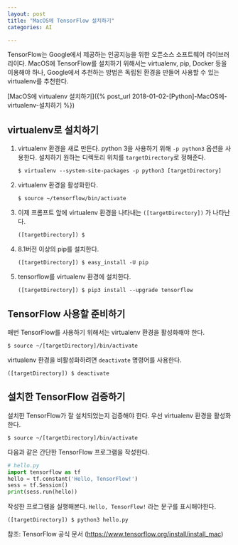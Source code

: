 ```yaml
---
layout: post
title: "MacOS에 TensorFlow 설치하기"
categories: AI

---
```


TensorFlow는 Google에서 제공하는 인공지능을 위한 오픈소스 소프트웨어 라이브러리이다. MacOS에 TensorFlow를 설치하기 위해서는 virtualenv, pip, Docker 등을 이용해야 하나, Google에서 추천하는 방법은 독립된 환경을 만들어 사용할 수 있는 virtualenv를 추천한다.

[MacOS에 virtualenv 설치하기]({% post_url 2018-01-02-[Python]-MacOS에-virtualenv-설치하기 %})

## virtualenv로 설치하기

1. virtualenv 환경을 새로 만든다. python 3을 사용하기 위해 ```-p python3``` 옵션을 사용한다. 설치하기 원하는 디렉토리 위치를 ```targetDirectory```로 정해준다.

   ```shell
   $ virtualenv --system-site-packages -p python3 [targetDirectory]
   ```

2. virtualenv 환경을 활성화한다.

   ```shell
   $ source ~/tensorflow/bin/activate
   ```

3. 이제 프롬프트 앞에 virtualenv 환경을 나타내는  ```([targetDirectory])``` 가 나타난다.

   ```shell
   ([targetDirectory]) $
   ```

4. 8.1버전 이상의 pip를 설치한다.

   ```shell
   ([targetDirectory]) $ easy_install -U pip
   ```

5. tensorflow를 virtualenv 환경에 설치한다.

   ```shell
   ([targetDirectory]) $ pip3 install --upgrade tensorflow
   ```

## TensorFlow 사용할 준비하기

매번 TensorFlow를 사용하기 위해서는 virtualenv 환경을 활성화해야 한다.

```shell
$ source ~/[targetDirectory]/bin/activate
```

virtualenv 환경을 비활성화하려면 ```deactivate``` 명령어를 사용한다.

```shell
([targetDirectory]) $ deactivate
```

## 설치한 TensorFlow 검증하기

설치한 TensorFlow가 잘 설치되었는지 검증해야 한다. 우선 virtualenv 환경을 활성화한다.

```shell
$ source ~/[targetDirectory]/bin/activate
```

다음과 같은 간단한 TensorFlow 프로그램을 작성한다.

```python
# hello.py
import tensorflow as tf
hello = tf.constant('Hello, TensorFlow!')
sess = tf.Session()
print(sess.run(hello))
```

작성한 프로그램을 실행해본다. ```Hello, TensorFlow!``` 라는 문구를 표시해야한다.

```shell
([targetDirectory]) $ python3 hello.py
```

참조: TensorFlow 공식 문서 (<https://www.tensorflow.org/install/install_mac>)
